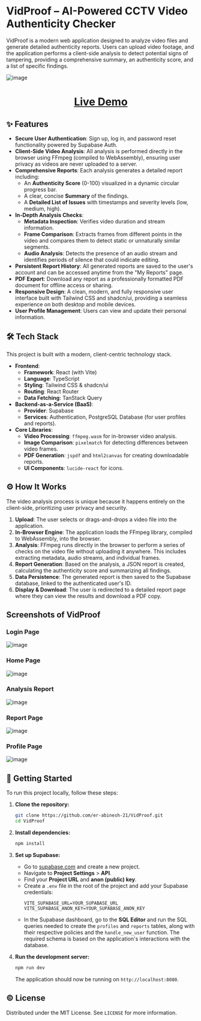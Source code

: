 # VidProof – AI-Powered CCTV Video Authenticity Checker

VidProof is a modern web application designed to analyze video files and generate detailed authenticity reports. Users can upload video footage, and the application performs a client-side analysis to detect potential signs of tampering, providing a comprehensive summary, an authenticity score, and a list of specific findings.

 ![image](https://github.com/user-attachments/assets/26ccea0d-b1e9-4c33-a9c4-a529f62fb880)

 <h1 align="center">
  <a href="https://vid-proof.vercel.app"><strong>Live Demo</strong></a>  
  </h1>


## ✨ Features

*   **Secure User Authentication**: Sign up, log in, and password reset functionality powered by Supabase Auth.
*   **Client-Side Video Analysis**: All analysis is performed directly in the browser using FFmpeg (compiled to WebAssembly), ensuring user privacy as videos are never uploaded to a server.
*   **Comprehensive Reports**: Each analysis generates a detailed report including:
    *   An **Authenticity Score** (0-100) visualized in a dynamic circular progress bar.
    *   A clear, concise **Summary** of the findings.
    *   A **Detailed List of Issues** with timestamps and severity levels (low, medium, high).
*   **In-Depth Analysis Checks**:
    *   **Metadata Inspection**: Verifies video duration and stream information.
    *   **Frame Comparison**: Extracts frames from different points in the video and compares them to detect static or unnaturally similar segments.
    *   **Audio Analysis**: Detects the presence of an audio stream and identifies periods of silence that could indicate editing.
*   **Persistent Report History**: All generated reports are saved to the user's account and can be accessed anytime from the "My Reports" page.
*   **PDF Export**: Download any report as a professionally formatted PDF document for offline access or sharing.
*   **Responsive Design**: A clean, modern, and fully responsive user interface built with Tailwind CSS and shadcn/ui, providing a seamless experience on both desktop and mobile devices.
*   **User Profile Management**: Users can view and update their personal information.

## 🛠️ Tech Stack

This project is built with a modern, client-centric technology stack.

*   **Frontend**:
    *   **Framework**: React (with Vite)
    *   **Language**: TypeScript
    *   **Styling**: Tailwind CSS & shadcn/ui
    *   **Routing**: React Router
    *   **Data Fetching**: TanStack Query
*   **Backend-as-a-Service (BaaS)**:
    *   **Provider**: Supabase
    *   **Services**: Authentication, PostgreSQL Database (for user profiles and reports).
*   **Core Libraries**:
    *   **Video Processing**: `ffmpeg.wasm` for in-browser video analysis.
    *   **Image Comparison**: `pixelmatch` for detecting differences between video frames.
    *   **PDF Generation**: `jspdf` and `html2canvas` for creating downloadable reports.
    *   **UI Components**: `lucide-react` for icons.

## ⚙️ How It Works

The video analysis process is unique because it happens entirely on the client-side, prioritizing user privacy and security.

1.  **Upload**: The user selects or drags-and-drops a video file into the application.
2.  **In-Browser Engine**: The application loads the FFmpeg library, compiled to WebAssembly, into the browser.
3.  **Analysis**: FFmpeg runs directly in the browser to perform a series of checks on the video file without uploading it anywhere. This includes extracting metadata, audio streams, and individual frames.
4.  **Report Generation**: Based on the analysis, a JSON report is created, calculating the authenticity score and summarizing all findings.
5.  **Data Persistence**: The generated report is then saved to the Supabase database, linked to the authenticated user's ID.
6.  **Display & Download**: The user is redirected to a detailed report page where they can view the results and download a PDF copy.

## Screenshots of VidProof
### Login Page
![image](https://github.com/user-attachments/assets/1489327d-1f32-4738-8317-2774868d2b90)
### Home Page
![image](https://github.com/user-attachments/assets/2329f7e8-f32a-4ebd-9268-03be120cc4bd)
### Analysis Report
![image](https://github.com/user-attachments/assets/f9ac6797-9fcd-43ef-abfa-accd39858082)
### Report Page
![image](https://github.com/user-attachments/assets/908f7b43-bb79-4475-aea1-b4019f4f6ff9)
### Profile Page
![image](https://github.com/user-attachments/assets/d2d70ec9-6f2d-44d4-8709-38bad3ff5a13)

## 🚀 Getting Started

To run this project locally, follow these steps:

1.  **Clone the repository:**
    ```bash
    git clone https://github.com/er-abinesh-21/VidProof.git
    cd VidProof
    ```

2.  **Install dependencies:**
    ```bash
    npm install
    ```

3.  **Set up Supabase:**
    *   Go to [supabase.com](https://supabase.com) and create a new project.
    *   Navigate to **Project Settings** > **API**.
    *   Find your **Project URL** and **anon (public) key**.
    *   Create a `.env` file in the root of the project and add your Supabase credentials:
        ```
        VITE_SUPABASE_URL=YOUR_SUPABASE_URL
        VITE_SUPABASE_ANON_KEY=YOUR_SUPABASE_ANON_KEY
        ```
    *   In the Supabase dashboard, go to the **SQL Editor** and run the SQL queries needed to create the `profiles` and `reports` tables, along with their respective policies and the `handle_new_user` function. The required schema is based on the application's interactions with the database.

4.  **Run the development server:**
    ```bash
    npm run dev
    ```
    The application should now be running on `http://localhost:8080`.

## ©️ License

Distributed under the MIT License. See `LICENSE` for more information.

